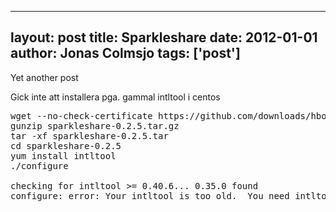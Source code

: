 
---
layout: post
title: Sparkleshare
date: 2012-01-01
author: Jonas Colmsjo
tags: ['post']
---

Yet another post







Gick inte att installera pga. gammal intltool i centos

<pre>
wget --no-check-certificate https://github.com/downloads/hbons/SparkleShare/sparkleshare-0.2.5.tar.gz
gunzip sparkleshare-0.2.5.tar.gz 
tar -xf sparkleshare-0.2.5.tar
cd sparkleshare-0.2.5
yum install intltool
./configure

checking for intltool >= 0.40.6... 0.35.0 found
configure: error: Your intltool is too old.  You need intltool 0.40.6 or later.
</pre>
